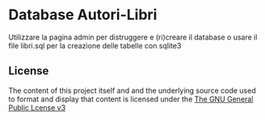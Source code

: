 # Database Autori-Libri

Utilizzare la pagina admin per distruggere e (ri)creare il database o usare il file libri.sql per la creazione delle tabelle con sqlite3

## License
The content of this project itself and  and the underlying source code used to format and display that content is licensed under the [The GNU General Public Lcense v3](https://www.gnu.org/licenses/gpl-3.0.html)